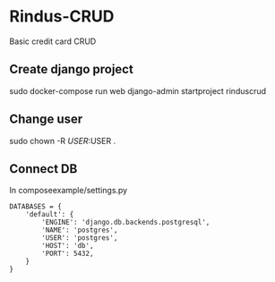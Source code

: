 # Rindus-CRUD
Basic credit card CRUD


## Create django project
sudo docker-compose run web django-admin startproject rinduscrud

## Change user
sudo chown -R $USER:$USER .

## Connect DB

In composeexample/settings.py

```
DATABASES = {
    'default': {
        'ENGINE': 'django.db.backends.postgresql',
        'NAME': 'postgres',
        'USER': 'postgres',
        'HOST': 'db',
        'PORT': 5432,
    }
}
```


